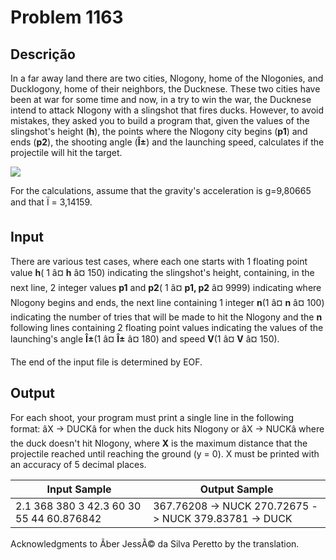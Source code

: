 # Problem 1163

Descrição
----------

In a far away land there are two cities, Nlogony, home of the Nlogonies, and Ducklogony, home of their neighbors, the Ducknese. These two cities have been at war for some time and now, in a try to win the war, the Ducknese intend to attack Nlogony with a slingshot that fires ducks. However, to avoid mistakes, they asked you to build a program that, given the values of the slingshot's height (**h**), the points where the Nlogony city begins (**p1**) and ends (**p2**), the shooting angle (**Î±**) and the launching speed, calculates if the projectile will hit the target.

  

![](https://resources.beecrowd.com/gallery/images/problems/UOJ_1163.jpg)

  

For the calculations, assume that the gravity's acceleration is g=9,80665 and that Ï = 3,14159.

Input
-----

There are various test cases, where each one starts with 1 floating point value **h**( 1 â¤ **h** â¤ 150) indicating the slingshot's height, containing, in the next line, 2 integer values **p1** and **p2**( 1 â¤ **p1, p2** â¤ 9999) indicating where Nlogony begins and ends, the next line containing 1 integer **n**(1 â¤ **n** â¤ 100) indicating the number of tries that will be made to hit the Nlogony and the **n** following lines containing 2 floating point values indicating the values of the launching's angle **Î±**(1 â¤ **Î±** â¤ 180) and speed **V**(1 â¤ **V** â¤ 150).  

  

The end of the input file is determined by EOF.

Output
------

For each shoot, your program must print a single line in the following format: âX -> DUCKâ for when the duck hits Nlogony or âX -> NUCKâ where the duck doesn't hit Nlogony, where **X** is the maximum distance that the projectile reached until reaching the ground (y = 0). X must be printed with an accuracy of 5 decimal places.


| Input Sample | Output Sample |
| --- | --- |
| 2.1 368 380 3 42.3 60 30 55 44 60.876842 | 367.76208 -> NUCK 270.72675 -> NUCK 379.83781 -> DUCK |

Acknowledgments to Ãber JessÃ© da Silva Peretto by the translation.


